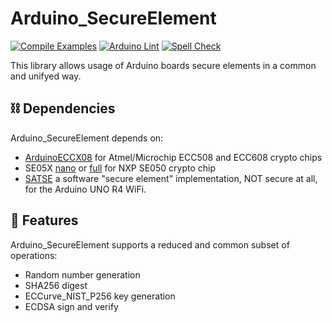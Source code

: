 Arduino_SecureElement
====================

[![Compile Examples](https://github.com/arduino-libraries/Arduino_SecureElement/workflows/Compile%20Examples/badge.svg)](https://github.com/arduino-libraries/Arduino_SecureElement/actions?workflow=Compile+Examples)
[![Arduino Lint](https://github.com/arduino-libraries/Arduino_SecureElement/workflows/Arduino%20Lint/badge.svg)](https://github.com/arduino-libraries/Arduino_SecureElement/actions?workflow=Arduino+Lint)
[![Spell Check](https://github.com/arduino-libraries/Arduino_SecureElement/workflows/Spell%20Check/badge.svg)](https://github.com/arduino-libraries/Arduino_SecureElement/actions?workflow=Spell+Check)

This library allows usage of Arduino boards secure elements in a common and unifyed way.

## :chains: Dependencies

Arduino_SecureElement depends on: 

* [ArduinoECCX08](https://github.com/espressif/arduino-esp32/tree/master/libraries/Update) for Atmel/Microchip ECC508 and ECC608 crypto chips
* SE05X [nano](https://github.com/arduino/ArduinoCore-renesas/tree/main/libraries/SE05X) or [full](https://github.com/arduino/ArduinoCore-mbed/tree/main/libraries/SE05X) for NXP SE050 crypto chip
* [SATSE]() a software "secure element" implementation, NOT secure at all, for the Arduino UNO R4 WiFi.

## :closed_lock_with_key: Features

Arduino_SecureElement supports a reduced and common subset of operations:

* Random number generation
* SHA256 digest
* ECCurve_NIST_P256 key generation
* ECDSA sign and verify

